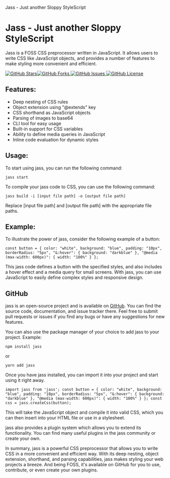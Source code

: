 Jass - Just another Sloppy StyleScript

# Jass - Just another Sloppy StyleScript

Jass is a FOSS CSS preprocessor written in JavaScript. It allows users to write CSS like JavaScript objects, and provides a number of features to make styling more convenient and efficient.

[![GitHub Stars](https://img.shields.io/github/stars/Judeadeniji/JASS-FOSS.svg?style=social)](https://github.com/Judeadeniji/JASS-FOSS)[![GitHub Forks](https://img.shields.io/github/forks/Judeadeniji/JASS-FOSS.svg?style=social) ](https://github.com/Judeadeniji/JASS-FOSS/fork)[![GitHub Issues](https://img.shields.io/github/issues/Judeadeniji/JASS-FOSS.svg) ](https://github.com/Judeadeniji/JASS-FOSS/issues)[![GitHub License](https://img.shields.io/github/license/Judeadeniji/JASS-FOSS.svg)](https://github.com/Judeadeniji/JASS-FOSS/blob/master/LICENSE)

## Features:

- Deep nesting of CSS rules
- Object extension using "@extends" key
- CSS shorthand as JavaScript objects
- Parsing of images to base64
- CLI tool for easy usage
- Built-in support for CSS variables
- Ability to define media queries in JavaScript
- Inline code evaluation for dynamic styles

## Usage:

To start using jass, you can run the following command:

`jass start`

To compile your jass code to CSS, you can use the following command:

`jass build -i [input file path] -o [output file path]`

Replace \[input file path\] and \[output file path\] with the appropriate file paths.

## Example:

To illustrate the power of jass, consider the following example of a button:

`const button = { color: "white", background: "blue", padding: "10px", borderRadius: "5px", "&:hover": { background: "darkblue" }, "@media (max-width: 600px)": { width: "100%" } };`

This jass code defines a button with the specified styles, and also includes a hover effect and a media query for small screens. With jass, you can use JavaScript to easily define complex styles and responsive design.

## GitHub

jass is an open-source project and is available on [GitHub](https://github.com/Judeadeniji/JASS-FOSS). You can find the source code, documentation, and issue tracker there. Feel free to submit pull requests or issues if you find any bugs or have any suggestions for new features.

You can also use the package manager of your choice to add jass to your project. Example:

`npm install jass`

or

`yarn add jass`

Once you have jass installed, you can import it into your project and start using it right away.

`import jass from 'jass'; const button = { color: "white", background: "blue", padding: "10px", borderRadius: "5px", "&:hover": { background: "darkblue" }, "@media (max-width: 600px)": { width: "100%" } }; const css = jass.createCss(button);`

This will take the JavaScript object and compile it into valid CSS, which you can then insert into your HTML file or use in a stylesheet.

jass also provides a plugin system which allows you to extend its functionality. You can find many useful plugins in the jass community or create your own.

In summary, jass is a powerful CSS preprocessor that allows you to write CSS in a more convenient and efficient way. With its deep nesting, object extension, shorthand, and parsing capabilities, jass makes styling your web projects a breeze. And being FOSS, it's available on GitHub for you to use, contribute, or even create your own plugins.
